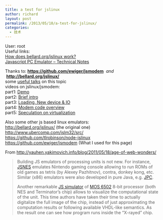 ```yaml
---
title: a test for jslinux
author: richard
layout: post
permalink: /2013/05/10/a-test-for-jslinux/
categories:
  - 技术
---
```

User: root  
Useful links:  
<a title="How does bellard.org/jslinux work?" href="http://www.quora.com/Emulators-computing/How-does-bellard-org-jslinux-work" target="_blank">How does bellard.org/jslinux work?</a>  
<a title="Javascript PC Emulator - Technical Notes" href="http://bellard.org/jslinux/tech.html" target="_blank">Javascript PC Emulator &#8211; Technical Notes</a>  
<!--more-->



Thanks to: **https://github.com/ewiger/jsmodem**  *and*  **http://bellard.org/jslinux/**  
some <a title="useful talks" href="https://groups.google.com/forum/m/?fromgroups#!topic/hackerfellowship/SOs1t2y5HHw" target="_blank">useful talks</a> on this topic  
videos on jslinux/jsmodem:  
part1: <a title="JSModem for JSLinux - Part1" href="http://www.youtube.com/watch?v=MEsmgHrKQYM" target="_blank">Demo</a>  
part2: <a title="JSModem for JSLinux - Part2" href="http://www.youtube.com/watch?v=IyvrYYuV3TI" target="_blank">Brief intro</a>  
part3: <a title="JSModem for JSLinux - Part3" href="http://www.youtube.com/watch?v=KPfYsRX8h00" target="_blank">Loading, New device & IO</a>  
part4: <a title="JSModem for JSLinux - Part4" href="http://www.youtube.com/watch?v=lc9a2wH5p9Y" target="_blank">Modem code overview</a>  
part5: <a title="JSModem for JSLinux - Part5" href="http://www.youtube.com/watch?v=79xLwAXNYB8" target="_blank">Speculation on virtualization</a>

Also some other js based linux emulators:  
<a title="http://bellard.org/jslinux/" href="http://bellard.org/jslinux/" target="_blank">http://bellard.org/jslinux/</a> (the original one)  
<a title="http://www.ubercomp.com/jslm32/src/" href="http://www.ubercomp.com/jslm32/src/" target="_blank">http://www.ubercomp.com/jslm32/src/</a>  
<a title="not a demo, but jslinux on Node.js" href="https://github.com/tlrobinson/node-jslinux" target="_blank">https://github.com/tlrobinson/node-jslinux</a>  
<a title="https://github.com/ewiger/jsmodem" href="https://github.com/ewiger/jsmodem" target="_blank">https://github.com/ewiger/jsmodem</a> (What I used for this page)

From http://yauhen.yakimovich.info/blog/2011/05/18/age-of-web-wonders/

> Building JS emulators of processing units is not new. For instance, <a title="JNSES" href="http://benfirshman.com/projects/jsnes/" target="_blank">JSNES</a> emulates Nintendo gaming console allowing to run ROMs of old games as tetris (by Alexey Pazhitnov), contra, donkey kong, etc. Similar (x86) emulators were also developed in pure Java, e.g. <a title="JPC" href="http://jpc.sourceforge.net/home_home.html" target="_blank">JPC</a>.
> 
> Another remarkable <a title="JS Simulator" href="http://www.visual6502.org/JSSim/index.html" target="_blank">JS simulator</a> of <a title="MOS 6502" href="http://en.wikipedia.org/wiki/MOS_Technology_6502" target="_blank">MOS 6502</a> 8-bit processor (both NES and Terminator’s chip) allows to visualize the computational state of the unit. This time authors have taken their time to actually digitalize the full image of the chip, instead of just approximating the computation results or following available VHDL-like semantics. As the result one can see how program runs inside the “X-rayed” chip.